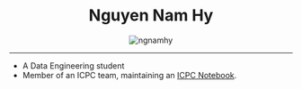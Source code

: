 <h1 align="center">Nguyen Nam Hy</h1>

<p align="center">
  <img src="https://komarev.com/ghpvc/?username=ngnamhy&label=Profile%20views&color=0e75b6&style=flat" alt="ngnamhy" />
</p>

---
- A Data Engineering student
- Member of an ICPC team, maintaining an [ICPC Notebook](https://github.com/ngnamhy/ICPC-Notebook).

